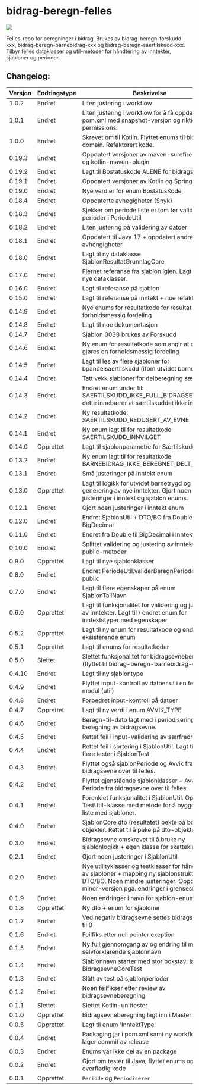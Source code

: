 # bidrag-beregn-felles
![](https://github.com/navikt/bidrag-beregn-felles/workflows/maven%20deploy/badge.svg)

Felles-repo for beregninger i bidrag. Brukes av bidrag-beregn-forskudd-xxx, bidrag-beregn-barnebidrag-xxx og bidrag-beregn-saertilskudd-xxx.
Tilbyr felles dataklasser og util-metoder for håndtering av inntekter, sjabloner og perioder.

## Changelog:

| Versjon | Endringstype | Beskrivelse                                                                                                                                                                      |
|---------|--------------|----------------------------------------------------------------------------------------------------------------------------------------------------------------------------------|
| 1.0.2   | Endret       | Liten justering i workflow                                                                                                                                                       |
| 1.0.1   | Endret       | Liten justering i workflow for å få oppdatert pom.xml med snapshot-versjon og riktige permissions.                                                                               |
| 1.0.0   | Endret       | Skrevet om til Kotlin. Flyttet enums til bidrag-domain. Refaktorert kode.                                                                                                        |
| 0.19.3  | Endret       | Oppdatert versjoner av maven-surefire-plugin og kotlin-maven-plugin                                                                                                              |
| 0.19.2  | Endret       | Lagt til Bostatuskode ALENE for bidragsevne/BP                                                                                                                                   |
| 0.19.1  | Endret       | Oppdatert versjoner av Kotlin og Spring Boot                                                                                                                                     |
| 0.19.0  | Endret       | Nye verdier for enum BostatusKode                                                                                                                                                |
| 0.18.4  | Endret       | Oppdaterte avhegigheter (Snyk)                                                                                                                                                   |
| 0.18.3  | Endret       | Sjekker om periode liste er tom før validering av perioder i PeriodeUtil                                                                                                         |
| 0.18.2  | Endret       | Liten justering på validering av datoer                                                                                                                                          |
| 0.18.1  | Endret       | Oppdatert til Java 17 + oppdatert andre avhengigheter                                                                                                                            |
| 0.18.0  | Endret       | Lagt til ny dataklasse SjablonResultatGrunnlagCore                                                                                                                               |
| 0.17.0  | Endret       | Fjernet referanse fra sjablon igjen. Lagt til noen nye dataklasser.                                                                                                              |
| 0.16.0  | Endret       | Lagt til referanse på sjablon                                                                                                                                                    |
| 0.15.0  | Endret       | Lagt til referanse på inntekt + noe refaktorering                                                                                                                                |
| 0.14.9  | Endret       | Nye enums for resultatkode for resultat av forholdsmessig fordeling                                                                                                              |
| 0.14.8  | Endret       | Lagt til noe dokumentasjon                                                                                                                                                       |
| 0.14.7  | Endret       | Sjablon 0038 brukes av Forskudd                                                                                                                                                  |
| 0.14.6  | Endret       | Ny enum for resultatkode som angir at det skal gjøres en forholdsmessig fordeling                                                                                                |
| 0.14.5  | Endret       | Lagt til les av flere sjabloner for bpandelsaertilskudd (ifbm utvidet barnetrygd)                                                                                                |
| 0.14.4  | Endret       | Tatt vekk sjabloner for delberegning særtilskudd                                                                                                                                 |
| 0.14.3  | Endret       | Endret enum under til: SAERTILSKUDD_IKKE_FULL_BIDRAGSEVNE, dette innebærer at særtilskuddet ikke innvilges                                                                       |
| 0.14.2  | Endret       | Ny resultatkode: SAERTILSKUDD_REDUSERT_AV_EVNE                                                                                                                                   |
| 0.14.1  | Endret       | Ny enum lagt til for resultatkode SAERTILSKUDD_INNVILGET                                                                                                                         |
| 0.14.0  | Opprettet    | Lagt til sjablonparametre for Særtilskudd                                                                                                                                        |
| 0.13.2  | Endret       | Ny enum lagt til for resultatkode BARNEBIDRAG_IKKE_BEREGNET_DELT_BOSTED                                                                                                          |
| 0.13.1  | Endret       | Små justeringer på inntekt enum                                                                                                                                                  |
| 0.13.0  | Opprettet    | Lagt til logikk for utvidet barnetrygd og generering av nye inntekter. Gjort noen justeringer i inntekt og sjablon enums.                                                        |
| 0.12.1  | Endret       | Gjort noen justeringer i inntekt enum                                                                                                                                            |
| 0.12.0  | Endret       | Endret SjablonUtil + DTO/BO fra Double til BigDecimal                                                                                                                            |
| 0.11.0  | Endret       | Endret fra Double til BigDecimal i InntektUtil                                                                                                                                   |
| 0.10.0  | Endret       | Splittet validering og justering av inntekter i 2 public-metoder                                                                                                                 |
| 0.9.0   | Opprettet    | Lagt til nye sjablonklasser                                                                                                                                                      |
| 0.8.0   | Endret       | Endret PeriodeUtil.validerBeregnPeriodeInput til public                                                                                                                          |
| 0.7.0   | Endret       | Lagt til flere egenskaper på enum SjablonTallNavn                                                                                                                                |
| 0.6.0   | Opprettet    | Lagt til funksjonalitet for validering og justering av inntekter. Lagt til / endret enum for inntektstyper med egenskaper                                                        |
| 0.5.2   | Opprettet    | Lagt til ny enum for resultatkode og endret en eksisterende enum                                                                                                                 |
| 0.5.1   | Opprettet    | Lagt til enums for resultatkoder                                                                                                                                                 |
| 0.5.0   | Slettet      | Slettet funksjonalitet for bidragsevneberegning (flyttet til bidrag-beregn-barnebidrag-core)                                                                                     |
| 0.4.10  | Endret       | Lagt til ny sjablontype                                                                                                                                                          |
| 0.4.9   | Endret       | Flyttet input-kontroll av datoer ut i en felles-modul (util)                                                                                                                     |
| 0.4.8   | Endret       | Forbedret input-kontroll på datoer                                                                                                                                               |
| 0.4.7   | Opprettet    | Lagt til ny verdi i enum AVVIK_TYPE                                                                                                                                              |
| 0.4.6   | Endret       | Beregn-til-dato lagt med i periodisering for beregning av bidragsevne.                                                                                                           |
| 0.4.5   | Endret       | Rettet feil i input-validering av særfradrag.                                                                                                                                    |
| 0.4.4   | Endret       | Rettet feil i sortering i SjablonUtil. Lagt til noen flere tester i SjablonTest.                                                                                                 |
| 0.4.3   | Endret       | Flyttet også sjablonPeriode og Avvik fra bidragsevne over til felles.                                                                                                            |
| 0.4.2   | Endret       | Flyttet gjenstående sjablonklasser + Avvik og Periode fra bidragsevne over til felles.                                                                                           |
| 0.4.1   | Endret       | Forenklet funksjonalitet i SjablonUtil. Opprettet TestUtil-klasse med metode for å bygge opp liste med sjabloner.                                                                |
| 0.4.0   | Endret       | SjablonCore dto (resultatet) pekte på bo-objekter. Rettet til å peke på dto-objekter.                                                                                            |
| 0.3.0   | Endret       | Bidragsevne omskrevet til å bruke ny sjablonlogikk + egen klasse for skatteklasse                                                                                                |
| 0.2.1   | Endret       | Gjort noen justeringer i SjablonUtil                                                                                                                                             |
| 0.2.0   | Endret       | Nye utilityklasser og testklasser for håndtering av sjabloner + mapping ny sjablonstruktur DTO/BO. Noen mindre justeringer. Oppdatert minor-versjon pga. endringer i grensesnitt |
| 0.1.9   | Endret       | Noen endringer i navn for sjablon-enumer                                                                                                                                         |
| 0.1.8   | Opprettet    | Ny dto + enum for sjabloner                                                                                                                                                      |
| 0.1.7   | Endret       | Ved negativ bidragsevne settes bidragsevne nå til 0                                                                                                                              |
| 0.1.6   | Endret       | Feilfiks etter null pointer exeption                                                                                                                                             |
| 0.1.5   | Endret       | Ny full gjennomgang av og endring til mer selvforklarende sjablonnavn                                                                                                            |
| 0.1.4   | Endret       | Sjablonnavn starter med stor bokstav, lagt til BidragsevneCoreTest                                                                                                               |
| 0.1.3   | Endret       | Slått av test på sjablonperioder                                                                                                                                                 |
| 0.1.2   | Endret       | Noen feilfikser etter review av bidragsevneberegning                                                                                                                             |
| 0.1.1   | Slettet      | Slettet Kotlin-unittester                                                                                                                                                        |
| 0.1.0   | Opprettet    | Bidragsevneberegning lagt inn i Master                                                                                                                                           |
| 0.0.5   | Opprettet    | Lagt til enum 'InntektType'                                                                                                                                                      |
| 0.0.4   | Endret       | Packaging jar i pom.xml samt ny workflow som lager commit av release                                                                                                             |
| 0.0.3   | Endret       | Enums var ikke del av en package                                                                                                                                                 |
| 0.0.2   | Endret       | Gjort om tester til Java, flyttet enums og fjernet overflødig kode                                                                                                               |
| 0.0.1   | Opprettet    | `Periode` og `Periodiserer`                                                                                                                                                      |
